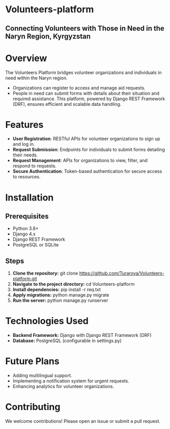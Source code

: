 # Volunteers-platform
## Connecting Volunteers with Those in Need in the Naryn Region, Kyrgyzstan
# Overview
The Volunteers Platform bridges volunteer organizations and individuals in need within the Naryn region. 
* Organizations can register to access and manage aid requests.
* People in need can submit forms with details about their situation and required assistance.
This platform, powered by Django REST Framework (DRF), ensures efficient and scalable data handling.

# Features
* __User Registration__: RESTful APIs for volunteer organizations to sign up and log in.
* __Request Submission__: Endpoints for individuals to submit forms detailing their needs.
* __Request Management__: APIs for organizations to view, filter, and respond to requests.
* __Secure Authentication__: Token-based authentication for secure access to resources.
  
# Installation
## Prerequisites
* Python 3.8+
* Django 4.x
* Django REST Framework
* PostgreSQL or SQLite
  
## Steps
1) __Clone the repository:__
git clone https://github.com/Turarova/Volunteers-platform.git
2) __Navigate to the project directory:__
cd Volunteers-platform
3) __Install dependencies:__
pip install -r req.txt
4) __Apply migrations:__
python manage.py migrate
5) __Run the server:__
python manage.py runserver
# Technologies Used
* __Backend Framework:__ Django with Django REST Framework (DRF)
* __Database:__ PostgreSQL (configurable in settings.py)
  
# Future Plans
* Adding multilingual support.
* Implementing a notification system for urgent requests.
* Enhancing analytics for volunteer organizations.
  
# Contributing
We welcome contributions! Please open an issue or submit a pull request.
